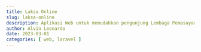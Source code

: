 ```yaml
---
title: Laksa Online
slug: laksa-online
description: Aplikasi Web untuk memudahkan pengunjung Lembaga Pemasayarakatan (Lapas) dalam membuat jadwal kunjungan dan menitipkan barang untuk narapidana.
author: Alvin Leonardo
date: 2023-03-01
categories: [ web, laravel ]
---
```

